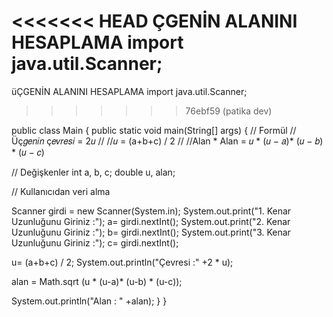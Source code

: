 <<<<<<< HEAD
ÇGENİN ALANINI HESAPLAMA import java.util.Scanner;
=======
üÇGENİN ALANINI HESAPLAMA import java.util.Scanner;
>>>>>>> 76ebf59 (patika dev)

public class Main { public static void main(String[] args) { // Formül //Üç𝑔𝑒𝑛𝑖𝑛 ç𝑒𝑣𝑟𝑒𝑠𝑖 = 2𝑢 // //𝑢 = (a+b+c) / 2 // //Alan * Alan = 𝑢 * (𝑢 − 𝑎)* (𝑢 − 𝑏) * (𝑢 − 𝑐)

// Değişkenler
int a, b, c;
double u, alan;

// Kullanıcıdan veri alma

Scanner girdi = new Scanner(System.in);
System.out.print("1. Kenar Uzunluğunu Giriniz :");
a= girdi.nextInt();
System.out.print("2. Kenar Uzunluğunu Giriniz :");
b= girdi.nextInt();
System.out.print("3. Kenar Uzunluğunu Giriniz :");
c= girdi.nextInt();

u= (a+b+c) / 2;
System.out.println("Çevresi :" +2 * u);

alan = Math.sqrt (u * (u-a)* (u-b) * (u-c));

System.out.println("Alan : " +alan);
} }